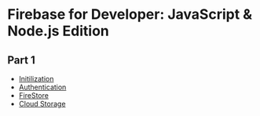 
# Firebase for Developer: JavaScript & Node.js Edition

## Part 1

- [Initilization](setup/README.md)
- [Authentication](authentication/README.md)
- [FireStore](fire-store/README.md)
- [Cloud Storage](cloud-storage/README.md)